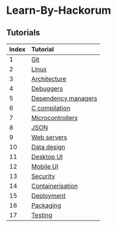 # Learn-By-Hackorum

## Tutorials
| Index | Tutorial |
| :--- | :--- |
| 1 | [Git](/Tutorials/Git/README.md) |
| 2 | [Linux](/Tutorials/Linux/README.md) |
| 3 | [Architecture](/Tutorials/Architecture/README.md) |
| 4 | [Debuggers](/Tutorials/Debuggers/README.md) |
| 5 | [Dependency managers](/Tutorials/Dependency%20Managers/README.md) |
| 6 | [C compilation](/Tutorials/C%20Compilation/README.md) |
| 7 | [Microcontrollers](/Tutorials/Microcontrollers/README.md) |
| 8 | [JSON](/Tutorials/JSON/README.md) |
| 9 | [Web servers](/Tutorials/Webservers/README.md) |
| 10 | [Data design](/Tutorials/Data%20Design/README.md) |
| 11 | [Desktop UI](/Tutorials/Desktop%20UI/README.md) |
| 12 | [Mobile UI](/Tutorials/Mobile%20UI/README.md) |
| 13 | [Security](/Tutorials/Security/README.md) |
| 14 | [Containerisation](/Tutorials/Containerisation/README.md) |
| 15 | [Deployment](/Tutorials/Deployment/README.md) |
| 16 | [Packaging](/Tutorials/Packaging/README.md) |
| 17 | [Testing](/Tutorials/Testing/README.md) | 
